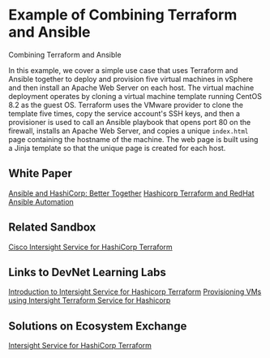 Example of Combining Terraform and Ansible
=====================================
Combining Terraform and Ansible

In this example, we cover a simple use case that uses Terraform and Ansible together to deploy and provision five virtual machines in vSphere and then install an Apache Web Server on each host. The virtual machine deployment operates by cloning a virtual machine template running CentOS 8.2 as the guest OS. Terraform uses the VMware provider to clone the template five times, copy the service account's SSH keys, and then a provisioner is used to call an Ansible playbook that opens port 80 on the firewall, installs an Apache Web Server, and copies a unique `index.html` page containing the hostname of the machine. The web page is built using a Jinja template so that the unique page is created for each host.

## White Paper

[Ansible and HashiCorp: Better Together](https://www.hashicorp.com/resources/ansible-terraform-better-together)
[Hashicorp Terraform and RedHat Ansible Automation](https://www.redhat.com/cms/managed-files/pa-terraform-and-ansible-overview-f14774wg-201811-en.pdf)

## Related Sandbox

[Cisco Intersight Service for HashiCorp Terraform](https://devnetsandbox.cisco.com/RM/Diagram/Index/055e2dce-fdfd-4d26-a112-72b884ddd7c7?)

## Links to DevNet Learning Labs

[Introduction to Intersight Service for Hashicorp Terraform](https://developer.cisco.com/learning/lab/intersight-01-ist-introduction/step/1)
[Provisioning VMs using Intersight Terraform Service for Hashicorp](https://developer.cisco.com/learning/lab/intersight-02-ist-vm-automation/step/1)

## Solutions on Ecosystem Exchange

[Intersight Service for HashiCorp Terraform](https://developer.cisco.com/ecosystem/spp/solutions/189099/)